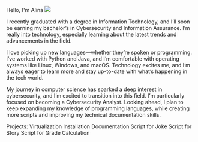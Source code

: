 Hello, I'm Alina 
<a href="https://linkedin.com/in/AlinaConcepcion"><img src="https://img.shields.io/badge/-LinkedIn-0072b1?&style=for-the-badge&logo=linkedin&logoColor=white" /></a>



I recently graduated with a degree in Information Technology, and I’ll soon be earning my bachelor’s in Cybersecurity and Information Assurance. I’m really into technology, especially learning about the latest trends and advancements in the field.

I love picking up new languages—whether they’re spoken or programming. I’ve worked with Python and Java, and I’m comfortable with operating systems like Linux, Windows, and macOS. Technology excites me, and I’m always eager to learn more and stay up-to-date with what’s happening in the tech world.

My journey in computer science has sparked a deep interest in cybersecurity, and I’m excited to transition into this field. I’m particularly focused on becoming a Cybersecurity Analyst.
Looking ahead, I plan to keep expanding my knowledge of programming languages, while creating more scripts and improving my technical documentation skills.

Projects: 
Virtualization Installation Documentation
Script for Joke
Script for Story
Script for Grade Calculation
